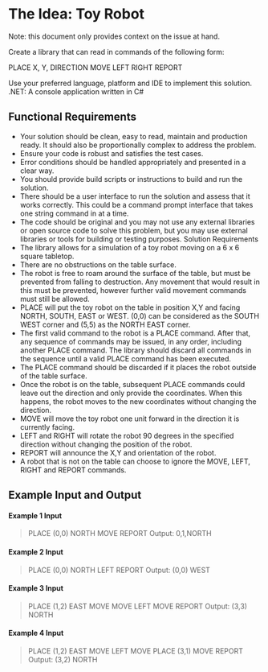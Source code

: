# The Idea: Toy Robot

Note: this document only provides context on the issue at hand.

Create a library that can read in commands of the following form:

PLACE X, Y, DIRECTION
MOVE
LEFT
RIGHT
REPORT

Use your preferred language, platform and IDE to implement this solution.
.NET: A console application written in C#

## Functional Requirements
- Your solution should be clean, easy to read, maintain and production ready. It should also be proportionally complex to address the problem.
- Ensure your code is robust and satisfies the test cases.
- Error conditions should be handled appropriately and presented in a clear way.
- You should provide build scripts or instructions to build and run the solution.
- There should be a user interface to run the solution and assess that it works correctly. This could be a command prompt interface that takes one string command in at a time.
- The code should be original and you may not use any external libraries or open source code to solve this problem, but you may use external libraries or tools for building or testing purposes.
Solution Requirements
- The library allows for a simulation of a toy robot moving on a 6 x 6 square tabletop.
- There are no obstructions on the table surface.
- The robot is free to roam around the surface of the table, but must be prevented from falling to destruction. Any movement that would result in this must be prevented, however further valid movement commands must still be allowed.
- PLACE will put the toy robot on the table in position X,Y and facing NORTH, SOUTH, EAST or WEST.
(0,0) can be considered as the SOUTH WEST corner and (5,5) as the NORTH EAST corner.
- The first valid command to the robot is a PLACE command. After that, any sequence of commands may be issued, in any order, including another PLACE command. The library should discard all commands in the sequence until a valid PLACE command has been executed.
- The PLACE command should be discarded if it places the robot outside of the table surface.
- Once the robot is on the table, subsequent PLACE commands could leave out the direction and only provide the coordinates. When this happens, the robot moves to the new coordinates without changing the direction.
- MOVE will move the toy robot one unit forward in the direction it is currently facing.
- LEFT and RIGHT will rotate the robot 90 degrees in the specified direction without changing the position of the robot.
- REPORT will announce the X,Y and orientation of the robot.
- A robot that is not on the table can choose to ignore the MOVE, LEFT, RIGHT and REPORT commands.


## Example Input and Output
#### Example 1 Input
> PLACE (0,0) NORTH
> MOVE
> REPORT
Output: 0,1,NORTH

#### Example 2 Input
> PLACE (0,0) NORTH
> LEFT
> REPORT
Output: (0,0) WEST

#### Example 3 Input
> PLACE (1,2) EAST
> MOVE
> MOVE
> LEFT
> MOVE
> REPORT
Output: (3,3) NORTH

#### Example 4 Input
> PLACE (1,2) EAST
> MOVE
> LEFT
> MOVE
> PLACE (3,1)
> MOVE
> REPORT
Output: (3,2) NORTH
